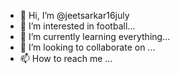 - 👋 Hi, I’m @jeetsarkar16july
- 👀 I’m interested in football...
- 🌱 I’m currently learning everything...
- 💞️ I’m looking to collaborate on ...
- 📫 How to reach me ...

<!---
jeetsarkar16july/jeetsarkar16july is a ✨ special ✨ repository because its `README.md` (this file) appears on your GitHub profile.
You can click the Preview link to take a look at your changes.
--->
